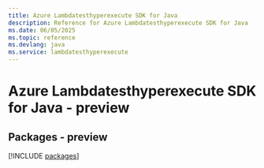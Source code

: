 ```yaml
---
title: Azure Lambdatesthyperexecute SDK for Java
description: Reference for Azure Lambdatesthyperexecute SDK for Java
ms.date: 06/05/2025
ms.topic: reference
ms.devlang: java
ms.service: lambdatesthyperexecute
---
```

# Azure Lambdatesthyperexecute SDK for Java - preview
## Packages - preview
[!INCLUDE [packages](lambdatesthyperexecute-index.md)]